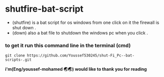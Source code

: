 # shutfire-bat-script

- (shutfire) is a bat script for os windows from one click on it the firewall is shut down .
- (down) also a bat file to shutdown the windows pc when you click .

### to get it run this command line in the terminal (cmd)

```
git clone https://github.com/Youssef530245/shut-Fi_Pc--bat-scripts-.git
```

**i'm(Eng/youssef-mohamed 🌏🌏) would like to thank you for reading**
